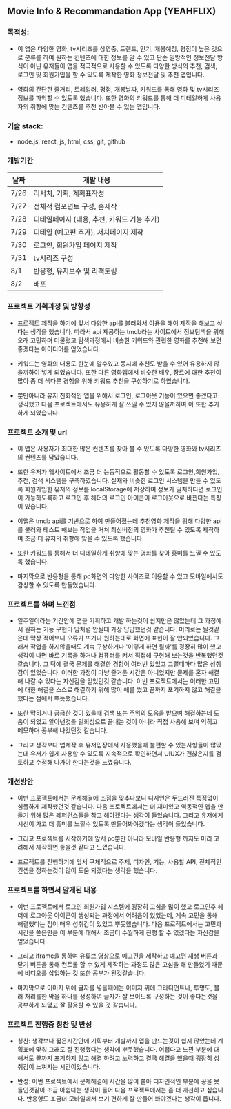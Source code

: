 ## Movie Info & Recommandation App (YEAHFLIX)

### 목적성:

- 이 앱은 다양한 영화, tv시리즈를 상영중, 트렌드, 인기, 개봉예정, 평점이 높은 것으로 분류를 하여 원하는 컨텐츠에 대한 정보를 알 수 있고 단순 일방적인 정보전달 방식이 아닌 유저들이 앱을 적극적으로 사용할 수 있도록 다양한 방식의 추천, 검색, 로그인 및 회원가입을 할 수 있도록 제작한 영화 정보전달 및 추천 앱입니다.

- 영화의 간단한 줄거리, 트레일러, 평점, 개봉날짜, 키워드를 통해 영화 및 tv시리즈 정보를 파악할 수 있도록 했습니다. 또한 영화의 키워드를 통해 더 디테일하게 사용자의 취향에 맞는 컨텐츠를 추천 받아볼 수 있는 앱입니다.

### 기술 stack:

- node.js, react, js, html, css, git, github

### 개발기간

| 날짜 | 개발 내용                                   |
| ---- | ------------------------------------------- |
| 7/26 | 리서치, 기획, 계획표작성                    |
| 7/27 | 전체적 컴포넌트 구성, 홈제작                |
| 7/28 | 디테일페이지 (내용, 추천, 키워드 기능 추가) |
| 7/29 | 디테일 (예고편 추가), 서치페이지 제작       |
| 7/30 | 로그인, 회원가입 페이지 제작                |
| 7/31 | tv시리즈 구성                               |
| 8/1  | 반응형, 유지보수 및 리팩토링                |
| 8/2  | 배포                                        |

### 프로젝트 기획과정 및 방향성

- 프로젝트 제작을 하기에 앞서 다양한 api를 불러와서 이용을 해여 제작을 해보고 싶다는 생각을 했습니다. 따라서 api 제공하는 tmdb라는 사이트에서 정보탐색을 위해 오래 고민하며 머물렀고 탐색과정에서 비슷한 키워드와 관련한 영화를 추천해 보면 좋겠다는 아이디어를 얻었습니다.

- 키워드는 영화의 내용도 한눈에 알수있고 동시에 추천도 받을 수 있어 유용하지 않을까하여 넣게 되었습니다. 또한 다른 영화앱에서 비슷한 배우, 장르에 대한 추천이 많아 좀 더 색다른 경험을 위해 키워드 추천을 구성하기로 하였습니다.

- 뿐만아니라 유저 친화적인 앱을 위해서 로그인, 로그아웃 기능이 있으면 좋겠다고 생각했고 다음 프로젝트에서도 유용하게 잘 쓰일 수 있지 않을까하여 이 또한 추가하게 되었습니다.

### 프로젝트 소개 및 url

- 이 앱은 사용자가 최대한 많은 컨텐츠를 찾아 볼 수 있도록 다양한 영화와 tv시리즈의 컨텐츠를 담았습니다.
- 또한 유저가 웹사이트에서 조금 더 능동적으로 활동할 수 있도록 로그인,회원가입, 추천, 검색 시스템을 구축하였습니다. 실재와 비슷한 로그인 시스템을 만들 수 있도록 회원가입한 유저의 정보를 localStorage에 저장하여 정보가 일치하다면 로그인이 가능하도록하고 로그인 후 헤더의 로그인 아이콘이 로그아웃으로 바뀐다는 특징이 있습니다.

- 이앱은 tmdb api를 기반으로 하여 만들어졌는데 추천영화 제작을 위해 다양한 api를 불러와 테스트 해보는 작업을 거쳐 최신버전의 영화가 추천될 수 있도록 제작하여 조금 더 유저의 취향에 맞을 수 있도록 했습니다.

- 또한 키워드를 통해서 더 디테일하게 취향에 맞는 영화를 찾아 흥미를 느낄 수 있도록 했습니다.

- 마지막으로 반응형을 통해 pc화면의 다양한 사이즈로 이용할 수 있고 모바일에서도 감상할 수 있도록 만들었습니다.

### 프로젝트를 하며 느낀점

- 일주일이라는 기간안에 앱을 기획하고 개발 하는것이 쉽지만은 않았는데 그 과정에서 원하는 기능 구현이 맘처럼 안될때 가장 답답했던것 같습니다. 머리로는 될것같은데 막상 적어보니 오류가 뜨거나 원하는대로 화면에 표현이 잘 안되었습니다. 그래서 작업을 하지않을때도 계속 구상하거나 '이렇게 하면 될까'를 굉장히 많이 했고 생각이 나면 바로 기록을 하거나 컴퓨터를 켜서 직접해 구현해 보는것을 반복했던것 같습니다. 그 덕에 결국 문제를 해결한 경험이 여러번 있었고 그럴때마다 많은 성취감이 있었습니다. 이러한 과정이 마냥 즐거운 시간은 아니었지만 문제를 혼자 해결해 나갈 수 있다는 자신감을 얻었던것 같습니다.
  이번 프로젝트에서는 이러한 고민에 대한 해결을 스스로 해결하기 위해 많이 애를 썼고 끝까지 포기하지 않고 해결을 했다는 점에서 뿌듯했습니다.

- 또한 막히거나 궁금한 것이 있을때 검색 또는 주위의 도움을 받으며 해결하는데 도움이 되었고 알아낸것을 일회성으로 끝내는 것이 아니라 직접 사용해 보며 익히고 메모하며 공부해 나갔던것 같습니다.

- 그리고 생각보다 앱제작 후 유저입장에서 사용했을때 불편할 수 있는사항들이 많았는데 유저가 쉽게 사용할 수 있도록 지속적으로 확인하면서 UIUX가 괜찮은지를 검토하고 수정해 나가야 한다는것을 느꼈습니다.

### 개선방안

- 이번 프로젝트에서는 문제해결에 초점을 맞추다보니 디자인은 두드러진 특징없이 심플하게 제작했던것 같습니다. 다음 프로젝트에서는 더 재미있고 역동적인 앱을 만들기 위해 많은 레퍼런스들을 참고 해야겠다는 생각이 들었습니다. 그리고 유저에게 시선이 가고 더 흥미를 느낄수 있도록 만들어봐야겠다는 생각이 들었습니다.

- 그리고 프로젝트를 시작하기에 앞서 pc뿐만 아니라 모바일 반응형 까지도 미리 고려해서 제작하면 좋을것 같다고 느꼈습니다.

- 프로젝트를 진행하기에 앞서 구체적으로 주제, 디자인, 기능, 사용할 API, 전체적인 컨셉을 정하는것이 많이 도움 되겠다는 생각을 했습니다.

### 프로젝트를 하면서 알게된 내용

- 이번 프로젝트에서 로그인 회원가입 시스템에 굉장히 고심을 많이 했고 로그인후 헤더에 로그아웃 아이콘이 생성되는 과정에서 어려움이 있었는데, 계속 고민을 통해 해결했다는 점이 매우 성취감이 있었고 뿌듯했습니다. 다음 프로젝트에서는 고민과 시간을 쏟은만큼 이 부분에 대해서 조금더 수월하게 진행 할 수 있겠다는 자신감을 얻었습니다.

- 그리고 iframe을 통하여 유튜브 영상으로 예고편을 제작하고 예고편 재생 버튼과 닫기 버튼을 통해 컨트롤 할 수 있게 제작하는 과정도 많은 고심을 해 만들었기 때문에 비디오를 삽입하는 것 또한 공부가 된것같습니다.

- 마지막으로 이미지 위에 글자를 넣을때에는 이미지 위에 그라디언트나, 투명도, 블러 처리를한 막을 하나를 생성하여 글자가 잘 보이도록 구성하는 것이 좋다는것을 공부하게 되었고 잘 활용할 수 있을 것 같습니다.

### 프로젝트 진행중 칭찬 및 반성

- 칭찬: 생각보다 짧은시간안에 기획부터 개발까지 앱을 만드는것이 쉽지 않았는데 계획표에 맞춰 그래도 잘 진행했다는 생각에 뿌듯했습니다. 어렵다고 느낀 부분에 대해서도 끝까지 포기하지 않고 해결 하려고 노력하고 결국 해결을 했을때 굉장히 성취감이 느껴지는 시간이었습니다.

- 반성: 이번 프로젝트에서 문제해결에 시간을 많이 쏟아 디자인적인 부분에 공을 못들인것같아 조금 아쉽다는 생각이 들어 다음 프로젝트에서는 좀 더 개선하고 싶습니다. 반응형도 조금더 모바일에서 보기 편하게 잘 만들어 봐야겠다는 생각이 듭니다.
